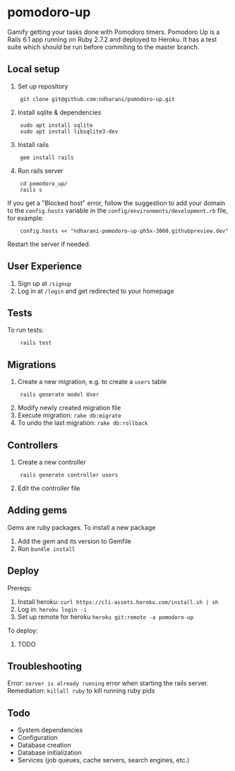 # pomodoro-up
Gamify getting your tasks done with Pomodoro timers. Pomodoro Up is a Rails 6.1 app running on Ruby 2.7.2 and deployed to Heroku. It has a test suite which should be run before commiting to the master branch.

## Local setup
1. Set up repository
```
    git clone git@github.com:ndharani/pomodoro-up.git
```
2. Install sqlite & dependencies
```
    sudo apt install sqlite
    sudo apt install libsqlite3-dev
```
3. Install rails
```
    gem install rails
```
4. Run rails server
```
    cd pomodoro_up/
    rails s
```
If you get a "Blocked host" error, follow the suggestion to add your domain to the `config.hosts` variable in the `config/environments/development.rb` file, for example:
```
    config.hosts << "ndharani-pomodoro-up-ph5x-3000.githubpreview.dev"
```
Restart the server if needed.


## User Experience
1. Sign up at `/signup`
2. Log in at `/login` and get redirected to your homepage


## Tests
To run tests:
```
    rails test
```


## Migrations
1. Create a new migration, e.g. to create a `users` table
```
    rails generate model User
```
2. Modify newly created migration file
3. Execute migration: `rake db:migrate`
4. To undo the last migration: `rake db:rollback`


## Controllers
1. Create a new controller
```
    rails generate controller users
```
2. Edit the controller file


## Adding gems
Gems are ruby packages. To install a new package
1. Add the gem and its version to Gemfile
2. Run `bundle install`


## Deploy
Prereqs:
1. Install heroku: `curl https://cli-assets.heroku.com/install.sh | sh`
2. Log in: `heroku login -i`
3. Set up remote for heroku `heroku git:remote -a pomodoro-up`

To deploy:
1. TODO


## Troubleshooting

Error: `server is already running` error when starting the rails server.  
Remediation: `killall ruby` to kill running ruby pids


## Todo
* System dependencies
* Configuration
* Database creation
* Database initialization
* Services (job queues, cache servers, search engines, etc.)
